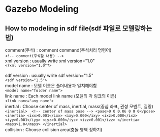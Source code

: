 Gazebo Modeling
===============
How to modeling in sdf file(sdf 파일로 모델링하는 법)
---------------------------------------------------
comment(주석) : comment command(주석처리 명령어)<br>
            ``` <!-- comment(주석할 내용) --> ```  <br>
xml version : usually write xml version="1.0"<br>
            ``` <?xml version="1.0"?> ``` <br>   
sdf version : usually write sdf version="1.5"<br>
            ``` <sdf version="1.5"> ```    <br>
model name : 모델 이름은 폴더내용과 일치해야함 <br>
            ``` <model name="folder name"> ```    <br> 
link name : Each model link name (모델의 각 링크의 이름)  <br> 
            ``` <link name="any name"> ``` <br>
inertial : Choose center of mass, inertial, mass(중심 좌표, 관성 모멘트, 질량)<br>
            ```
            <inertial> 
                <!-- center of mass pose -->
                <pose>0 0 0.06 0 0 0</pose>
                <inertia>
                    <ixx>0.001</ixx>
                    <ixy>0.000</ixy>
                    <ixz>0.000</ixz>
                    <iyy>0.001</iyy>
                    <iyz>0.000</iyz>
                    <izz>0.001</izz>
                </inertia>
                <mass>1.0</mass>
            </inertial>
            ```<br>
collision : Choose collision area(충돌 영역 정하기)<br>








